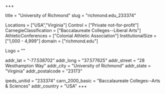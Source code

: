 
+++

title = "University of Richmond"
slug = "richmond.edu_233374"

Locations = ["USA","Virginia"]
Control = ["Private not-for-profit"]
CarnegieClassification = ["Baccalaureate Colleges--Liberal Arts"]
AthleticConferences = ["Colonial Athletic Association"]
InstitutionalSize = ["1,000 - 4,999"]
domain = ["richmond.edu"]

Logo = ""

addr_lat = "-77.538702"
addr_long = "37.577625"
addr_street = "28 Westhampton Way"
addr_city = "University of Richmond"
addr_state = "Virginia"
addr_postalcode = "23173"

ipeds_unitid = "233374"
carn_2000_basic = "Baccalaureate Colleges--Arts & Sciences"
addr_country = "USA"
+++
    
